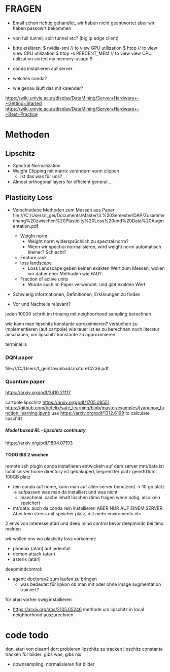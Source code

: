 # FRAGEN
- Email schon richtig gehandlet, wir haben nicht geantwortet aber wir haben passowrt bekommen

- vpn full tunnel, split tunnel etc? (big ip edge client)

- bitte erklären:
$ nvidia-smi // to view GPU utilization 
$ htop // to view view CPU utilization 
$ htop -s PERCENT_MEM // to view view CPU utilization sorted my memory-usage 
$

- conda installieren auf server
- welches conda?
- wie genau läuft das mit kalender?

https://wiki.univie.ac.at/display/DataMining/Server+Hardware+-+Getting+Started
https://wiki.univie.ac.at/display/DataMining/Server+Hardware+-+Best+Practice


# Methoden
## Lipschitz
- Spectral Normalization
- Weight Clipping mit matrix verändern vorm clippen
  - ist das was für uns?
- Almost orthogonal layers for efficient general ...



## Plasticity Loss
- Verschiedene Methoden zum Messen aus Paper
  file:///C:/Users/t_gei/Documents/Master/3.%20Semester/DAP/Zusammenhang%20zwischen%20Plasticity%20Loss%20und%20Data%20Augmentation.pdf
  - Weight norm
    - Weight norm widersprüchlich zu spectral norm?
    - Wenn wir spectral normalisieren, wird weight norm automatisch kleiner? Schlecht?
  - Feature rank
  - loss landscape
    -  Loss Landscape geben keinen exakten Wert zum Messen, wollen wir daher eher Methoden wie FAU?
  - Fraction of active units
    - Wurde auch im Paper verwendet, und gibt exakten Wert

- Schwierig informationen, Definitionen, Erklärungen zu finden
- Vor und Nachteile relevant?






jeden 10000 schritt im trinaing
mit neighborhood sampling berechnen

wie kann man lipschitz konstante aproxximieren?
versuchen zu implementieren (auf cartpole)
wie teuer ist es zu berechnen
noch literatur anschauen, um lipschitz konstante zu approximieren


terminal ls




### DQN paper
file:///C:/Users/t_gei/Downloads/nature14236.pdf

### Quantum paper
https://arxiv.org/pdf/2410.21117

cartpole lipschitz
https://arxiv.org/pdf/1705.08551
https://github.com/befelix/safe_learning/blob/master/examples/lyapunov_function_learning.ipynb
use 
https://arxiv.org/pdf/1312.6199 to calculate lipschitz


#####  Model based  RL - lipschitz continuity
https://arxiv.org/pdf/1804.07193



#### TODO BIS 2 wochen


remote ssh plugin
conda installieren
entwickeln auf dem server
mnt/data ist local server
home directory ist gebakuped, begrenzter platz 
geiert01dm: 100GB platz

- (ein conda auf home, kann man auf allen server benutzen) -> 10 gb platz -> aufpassen was man da installiert und was nicht
  - manchmal .cache inhalt löschen (timo fragen wenn nötig, also kein speicher)
- mt/data: auch da conda rein installieren ABER NUR AUF EINEM SERVER. Aber kein stress mit speicher platz, mit mehr enviroments etc 



2 envs von interesse atari und deep mind control
bevor deepmindc bei timo melden

wir wollen env wo plasticity loss vorkommt:
- phoenix (atari) auf jedenfall
- demon attack (atari)
- asterix (atari)

deepmindcontrol:
- agent: doctorqv2 zum laufen zu bringen
  - was bedeutet für lipkon ob man mit oder ohne image augmentation trainiert?

für atari vorher swig installieren


- https://arxiv.org/abs/2105.05246 methode um lipschitz in local neighborhood auszurechnen

# code todo
dqn_atari von cleanrl dort probieren lipschitz zu tracken
lipschitz constante tracken für bilder: gibs was, gibs nix

- downsampling, normalisieren für bilder